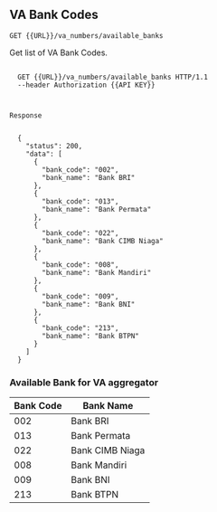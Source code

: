 ## VA Bank Codes
<p><api><code>GET {{URL}}/va_numbers/available_banks</code></api></p>
<p>Get list of VA Bank Codes.</p>
<div class="highlight"><pre class="highlight"><code>
  <span class="nf">GET</span> <span class="nn">{{URL}}/va_numbers/available_banks</span> <span class="kr">HTTP</span><span class="o">/</span><span class="m">1.1</span>
  <span class="s2">--header</span> <span class="nf">Authorization</span> <span class="s2">{{API KEY}}</span> 

  <p class="n">Response</p>
  <span class="p">{</span>
    <span class="nt">&#34;status&#34;</span><span class="p">:</span> <span class="mi">200</span><span class="p">,</span>
    <span class="nt">&#34;data&#34;</span><span class="p">:</span> <span class="p">[</span>
      <span class="p">{</span>
        <span class="nt">&#34;bank_code&#34;</span><span class="p">:</span> <span class="s2">&#34;002&#34;</span><span class="p">,</span>
        <span class="nt">&#34;bank_name&#34;</span><span class="p">:</span> <span class="s2">&#34;Bank BRI&#34;</span>
      <span class="p">},</span>
      <span class="p">{</span>
        <span class="nt">&#34;bank_code&#34;</span><span class="p">:</span> <span class="s2">&#34;013&#34;</span><span class="p">,</span>
        <span class="nt">&#34;bank_name&#34;</span><span class="p">:</span> <span class="s2">&#34;Bank Permata&#34;</span>
      <span class="p">},</span>
      <span class="p">{</span>
        <span class="nt">&#34;bank_code&#34;</span><span class="p">:</span> <span class="s2">&#34;022&#34;</span><span class="p">,</span>
        <span class="nt">&#34;bank_name&#34;</span><span class="p">:</span> <span class="s2">&#34;Bank CIMB Niaga&#34;</span>
      <span class="p">},</span>
      <span class="p">{</span>
        <span class="nt">&#34;bank_code&#34;</span><span class="p">:</span> <span class="s2">&#34;008&#34;</span><span class="p">,</span>
        <span class="nt">&#34;bank_name&#34;</span><span class="p">:</span> <span class="s2">&#34;Bank Mandiri&#34;</span>
      <span class="p">},</span>
      <span class="p">{</span>
        <span class="nt">&#34;bank_code&#34;</span><span class="p">:</span> <span class="s2">&#34;009&#34;</span><span class="p">,</span>
        <span class="nt">&#34;bank_name&#34;</span><span class="p">:</span> <span class="s2">&#34;Bank BNI&#34;</span>
      <span class="p">},</span>
      <span class="p">{</span>
        <span class="nt">&#34;bank_code&#34;</span><span class="p">:</span> <span class="s2">&#34;213&#34;</span><span class="p">,</span>
        <span class="nt">&#34;bank_name&#34;</span><span class="p">:</span> <span class="s2">&#34;Bank BTPN&#34;</span>
      <span class="p">}</span>
    <span class="p">]</span>
  <span class="p">}</span>
</span></code></pre></div>
<h3 id="available-bank-for-va-aggregator-va-aggregator-bank-code" type="normal">Available Bank for VA aggregator</h3>
<table><thead>
<tr>
<th>Bank Code</th>
<th>Bank Name</th>
</tr>
</thead><tbody>
<tr>
<td>002</td>
<td>Bank BRI</td>
</tr>
<tr>
<td>013</td>
<td>Bank Permata</td>
</tr>
<tr>
<td>022</td>
<td>Bank CIMB Niaga</td>
</tr>
<tr>
<td>008</td>
<td>Bank Mandiri</td>
</tr>
<tr>
<td>009</td>
<td>Bank BNI</td>
</tr>
<tr>
<td>213</td>
<td>Bank BTPN</td>
</tr>
</tbody></table>
